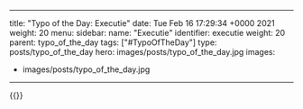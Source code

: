 
---
title: "Typo of the Day: Executie"
date: Tue Feb 16 17:29:34 +0000 2021
weight: 20
menu:
  sidebar:
    name: "Executie"
    identifier: executie
    weight: 20
    parent: typo_of_the_day
tags: ["#TypoOfTheDay"]
type: posts/typo_of_the_day
hero: images/posts/typo_of_the_day.jpg
images:
- images/posts/typo_of_the_day.jpg
---


{{<tweet user="mariatta" id="1361729445711605761">}}


